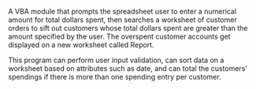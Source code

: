 A VBA module that prompts the spreadsheet user to enter a numerical amount for total dollars spent, then searches a worksheet of customer orders to sift out customers whose total dollars spent are greater than the amount specified by the user.
The overspent customer accounts get displayed on a new worksheet called Report.

This program can perform user input validation, can sort data on a worksheet based on attributes such as date, and can total the customers' spendings if there is more than one spending entry per customer.
